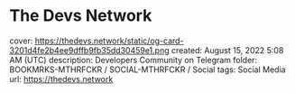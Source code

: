 # The Devs Network

cover: https://thedevs.network/static/og-card-3201d4fe2b4ee9dffb9fb35dd30459e1.png
created: August 15, 2022 5:08 AM (UTC)
description: Developers Community on Telegram
folder: BOOKMRKS-MTHRFCKR / SOCIAL-MTHRFCKR / Social
tags: Social Media
url: https://thedevs.network